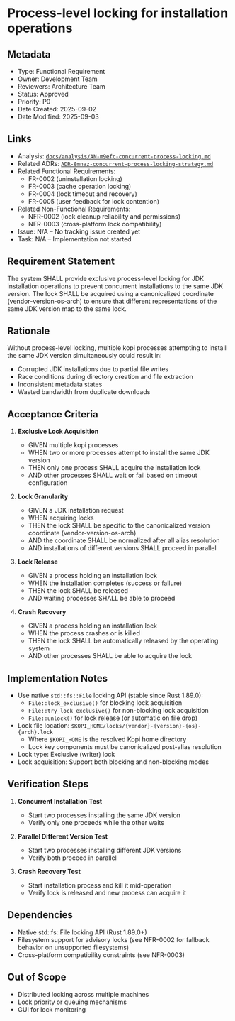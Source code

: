 # Process-level locking for installation operations

## Metadata
- Type: Functional Requirement
- Owner: Development Team
- Reviewers: Architecture Team
- Status: Approved
- Priority: P0
- Date Created: 2025-09-02
- Date Modified: 2025-09-03

## Links
- Analysis: [`docs/analysis/AN-m9efc-concurrent-process-locking.md`](../analysis/AN-m9efc-concurrent-process-locking.md)
- Related ADRs: [`ADR-8mnaz-concurrent-process-locking-strategy.md`](../adr/ADR-8mnaz-concurrent-process-locking-strategy.md)
- Related Functional Requirements:
  - FR-0002 (uninstallation locking)
  - FR-0003 (cache operation locking)
  - FR-0004 (lock timeout and recovery)
  - FR-0005 (user feedback for lock contention)
- Related Non-Functional Requirements:
  - NFR-0002 (lock cleanup reliability and permissions)
  - NFR-0003 (cross-platform lock compatibility)
- Issue: N/A – No tracking issue created yet
- Task: N/A – Implementation not started

## Requirement Statement

The system SHALL provide exclusive process-level locking for JDK installation operations to prevent concurrent installations to the same JDK version. The lock SHALL be acquired using a canonicalized coordinate (vendor-version-os-arch) to ensure that different representations of the same JDK version map to the same lock.

## Rationale

Without process-level locking, multiple kopi processes attempting to install the same JDK version simultaneously could result in:
- Corrupted JDK installations due to partial file writes
- Race conditions during directory creation and file extraction
- Inconsistent metadata states
- Wasted bandwidth from duplicate downloads

## Acceptance Criteria

1. **Exclusive Lock Acquisition**
   - GIVEN multiple kopi processes
   - WHEN two or more processes attempt to install the same JDK version
   - THEN only one process SHALL acquire the installation lock
   - AND other processes SHALL wait or fail based on timeout configuration

2. **Lock Granularity**
   - GIVEN a JDK installation request
   - WHEN acquiring locks
   - THEN the lock SHALL be specific to the canonicalized version coordinate (vendor-version-os-arch)
   - AND the coordinate SHALL be normalized after all alias resolution
   - AND installations of different versions SHALL proceed in parallel

3. **Lock Release**
   - GIVEN a process holding an installation lock
   - WHEN the installation completes (success or failure)
   - THEN the lock SHALL be released
   - AND waiting processes SHALL be able to proceed

4. **Crash Recovery**
   - GIVEN a process holding an installation lock
   - WHEN the process crashes or is killed
   - THEN the lock SHALL be automatically released by the operating system
   - AND other processes SHALL be able to acquire the lock

## Implementation Notes

- Use native `std::fs::File` locking API (stable since Rust 1.89.0):
  - `File::lock_exclusive()` for blocking lock acquisition
  - `File::try_lock_exclusive()` for non-blocking lock acquisition
  - `File::unlock()` for lock release (or automatic on file drop)
- Lock file location: `$KOPI_HOME/locks/{vendor}-{version}-{os}-{arch}.lock`
  - Where `$KOPI_HOME` is the resolved Kopi home directory
  - Lock key components must be canonicalized post-alias resolution
- Lock type: Exclusive (writer) lock
- Lock acquisition: Support both blocking and non-blocking modes

## Verification Steps

1. **Concurrent Installation Test**
   - Start two processes installing the same JDK version
   - Verify only one proceeds while the other waits

2. **Parallel Different Version Test**
   - Start two processes installing different JDK versions
   - Verify both proceed in parallel

3. **Crash Recovery Test**
   - Start installation process and kill it mid-operation
   - Verify lock is released and new process can acquire it

## Dependencies

- Native std::fs::File locking API (Rust 1.89.0+)
- Filesystem support for advisory locks (see NFR-0002 for fallback behavior on unsupported filesystems)
- Cross-platform compatibility constraints (see NFR-0003)

## Out of Scope

- Distributed locking across multiple machines
- Lock priority or queuing mechanisms
- GUI for lock monitoring